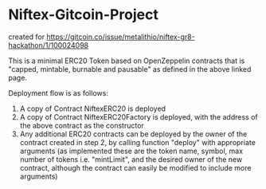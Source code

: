 # Niftex-Gitcoin-Project
created for https://gitcoin.co/issue/metalithio/niftex-gr8-hackathon/1/100024098

This is a minimal ERC20 Token based on OpenZeppelin contracts that is "capped, mintable, burnable and pausable" as defined in the above linked page.

Deployment flow is as follows:
1) A copy of Contract NiftexERC20 is deployed
2) A copy of Contract NiftexERC20Factory is deployed, with the address of the above contract as the constructor
3) Any additional ERC20 contracts can be deployed by the owner of the contract created in step 2, by calling function "deploy" with appropriate arguments
(as implemented these are the token name, symbol, max number of tokens i.e. "mintLimit", and the desired owner of the new contract, although the contract can easily be modified to include more arguments)
